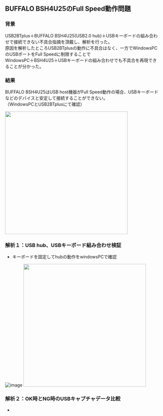 ## BUFFALO BSH4U25のFull Speed動作問題

### 背景

USB2BTplus＋BUFFALO BSH4U25(USB2.0 hub)＋USBキーボードの組み合わせで接続できない不具合指摘を頂戴し、解析を行った。  
原因を解析したところUSB2BTplusの動作に不具合はなく、一方でWindowsPCのUSBポートをFull Speedに制限することで  
WindowsPC＋BSH4U25＋USBキーボードの組み合わせでも不具合を再現できることが分かった。

### 結果

BUFFALO BSH4U25はUSB host機器がFull Speed動作の場合、USBキーボードなどのデバイスと安定して接続することができない。  
（WindowsPCとUSB2BTplusにて確認）

<img src="https://user-images.githubusercontent.com/43091864/233819327-fe18d066-9292-4a25-9e5e-6ffb0a6c5e94.JPG" width="400" />

### 解析１：USB hub、USBキーボード組み合わせ検証

* キーボードを固定してhubの動作をwindowsPCで確認

![image](https://user-images.githubusercontent.com/43091864/233819653-b03ce516-2d51-4beb-aaf0-9ce40c6cd2fb.png)
<img src="https://user-images.githubusercontent.com/43091864/233819689-f1bf9a63-73a9-4137-a032-8473dd11fc8f.JPG" width="400" />



### 解析２：OK時とNG時のUSBキャプチャデータ比較
* 
